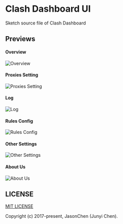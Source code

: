 # Clash Dashboard UI

Sketch source file of Clash Dashboard

## Previews

#### Overview

![Overview](./outputs/clash-dashboard-overview.png)

#### Proxies Setting

![Proxies Setting](./outputs/clash-dashboard-proxies.png)

#### Log

![Log](./outputs/clash-dashboard-log.png)

#### Rules Config

![Rules Config](./outputs/clash-dashboard-rules.png)

#### Other Settings

![Other Settings](./outputs/clash-dashboard-settings.png)

#### About Us

![About Us](./outputs/clash-dashboard-settings-about.png)

## LICENSE

[MIT LICENSE](https://jas0ncn.mit-license.org/)

Copyright (c) 2017-present, JasonChen (Junyi Chen).